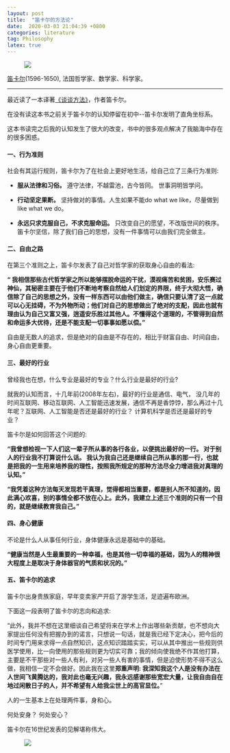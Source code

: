 ```yaml
---
layout: post
title:  "笛卡尔的方法论"
date:  2020-03-03 21:04:39 +0800
categories: literature
tag: Philosophy
latex: true
---
```


<figure>
<a href="https://zh.wikipedia.org/wiki/%E5%8B%92%E5%86%85%C2%B7%E7%AC%9B%E5%8D%A1%E5%B0%94" target="_blank">
<img src="{{site.url}}/images/6.jpg">
</a>  
</figure>

<a href="https://zh.wikipedia.org/wiki/%E5%8B%92%E5%86%85%C2%B7%E7%AC%9B%E5%8D%A1%E5%B0%94" target="_blank">笛卡尔</a>(1596-1650), 法国哲学家、数学家、科学家。
<hr>

最近读了一本译著<a href="https://book.douban.com/subject/1071023/" target="_blank">《谈谈方法》</a>，作者笛卡尔。   
  
在没有读这本书之前关于笛卡尔的认知停留在初中--笛卡尔发明了直角坐标系。   

这本书读完之后我的认知发生了很大的改变，书中的很多观点解决了我脑海中存在的很多困惑。  

#### **一、行为准则**

社会有其运行规则，笛卡尔为了在社会上更好地生活，给自己立了三条行为准则:

- **服从法律和习俗。** 遵守法律，不越雷池，古今皆同。 世事洞明皆学问。

- **行动坚定果断。** 坚持做对的事情。人生如果不能do what we like，尽量做到like what we do。

- **永远只求克服自己，不求克服命运。**  只改变自己的愿望，不改版世间的秩序。笛卡尔坚信，除了我们自己的思想，没有一件事情可以由我们完全做主。

#### **二、自由之路**

在第三个准则之上，笛卡尔发表了自己对哲学家的获取身心自由的看法:

**“ 我相信那些古代哲学家之所以能够摆脱命运的干扰，漠视痛苦和贫困，安乐赛过神仙，其秘密主要在于他们不断地考察自然给人们划定的界限，终于大彻大悟，确信除了自己的思想之外，没有一样东西可以由他们做主，确信只要认清了这一点就可以心无挂碍，不为外物所动；他们对自己的思想做出了绝对的支配，因此也就有理由认为自己又富又强，逍遥安乐胜过其他人。不懂得这个道理的，不管得到自然和命运多大优待，还是不能支配一切事事如愿以偿。”**

自由是无数人的追求，但是绝对的自由是不存在的，相比于财富自由、时间自由，身心自由更重要。

#### **三、最好的行业**

曾经我也在想，什么专业是最好的专业？什么行业是最好的行业?    

就我的认知而言，十几年前(2008年左右)，最好的行业是通信、电气， 没几年的时间互联网、移动互联网、人工智能迅速发展，通信不再是香饽饽，那么再过十几年呢？互联网、人工智能是否还是最好的行业？ 计算机科学是否还是最好的专业？   

笛卡尔是如何回答这个问题的:

**“我曾想检视一下人们这一辈子所从事的各行各业，以便挑出最好的一行。  对于别人的行业我不打算说什么话。 我认为我自己还是继续自己所从事的那一行，也就是把我的一生用来培养我的理性，按照我所规定的那种方法尽全力增进我对真理的认知。”**

**“我凭着这种方法每天发现若干真理，觉得都相当重要，都是别人所不知道的，因此满心欢喜，别的事情全都不放在心上。此外，我建立上述三个准则的只有一个目的，就是继续教育我自己。”**  

#### **四、身心健康**

不论是什么人从事任何行业，身体健康永远是基础中的基础。

**“健康当然是人生最重要的一种幸福，也是其他一切幸福的基础，因为人的精神很大程度上是取决于身体器官的气质和状况的。”**

#### **五、笛卡尔的追求**

笛卡尔出身贵族家庭，早年变卖家产开启了游学生活，足迹遍布欧洲。 

下面这一段表明了笛卡尔的志向和追求:

“此外，我并不想在这里细谈自己希望将来在学术上作出哪些新贡献，也不想向大家提出任何没有把握办到的诺言，只想说一句话，就是我已经下定决心，把今后的时间专门用来求得一点自然知识，这点知识踏踏实实，可以从其中推出一些规则供医学使用，比一向使用的那些规则更为切实可靠；我的倾向使我绝不作其他打算，主要是不干那些对一些人有利，对另一些人有害的事情，但是迫使形势不得不这么做，我相信一定不会做好。因此我在这里**郑重声明: 我深知我这个人是没有办法在人世间飞黄腾达的，我对此也毫无兴趣，我永远感谢那些宽宏大量，让我自由自在地过闲散日子的人，并不希望有人给我尘世上的高官显位。**”


人的一生基本上在处理两件事，身和心。   

何处安身？ 何处安心？

笛卡尔在16世纪发表的见解堪称伟大。


<figure>
<a href="https://book.douban.com/subject/1071023/" target="_blank"><img src="{{site.url}}/images/7.jpg"></a>
</figure>
